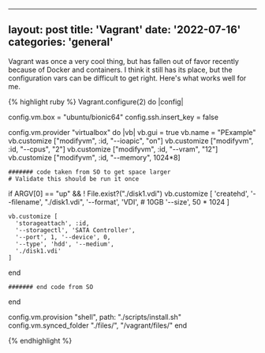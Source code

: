
---
layout: post
title: 'Vagrant'
date: '2022-07-16'
categories: 'general'
---

Vagrant was once a very cool thing, but has fallen out of favor recently because of Docker and containers. I think it still has its place, but the configuration vars can be difficult to get right. Here's what works well for me.

{% highlight ruby %}
Vagrant.configure(2) do |config|

   config.vm.box = "ubuntu/bionic64"
   config.ssh.insert_key = false

   config.vm.provider "virtualbox" do |vb|
     vb.gui = true
     vb.name = "PExample"
     vb.customize ["modifyvm", :id, "--ioapic", "on"]
     vb.customize ["modifyvm", :id, "--cpus", "2"]
     vb.customize ["modifyvm", :id, "--vram", "12"] 
     vb.customize ["modifyvm", :id, "--memory", 1024*8]

    ####### code taken from SO to get space larger
	# Validate this should be run it once
  if ARGV[0] == "up" && ! File.exist?("./disk1.vdi")
    vb.customize [
      'createhd',
      '--filename', "./disk1.vdi",
      '--format', 'VDI',
      # 10GB
      '--size', 50 * 1024
    ]

    vb.customize [
      'storageattach', :id,
      '--storagectl', 'SATA Controller',
      '--port', 1, '--device', 0,
      '--type', 'hdd', '--medium',
      './disk1.vdi'
    ]
  end

	####### end code from SO
  end

  config.vm.provision "shell", path: "./scripts/install.sh"  
  config.vm.synced_folder "./files/", "/vagrant/files/"
end

{% endhighlight %}